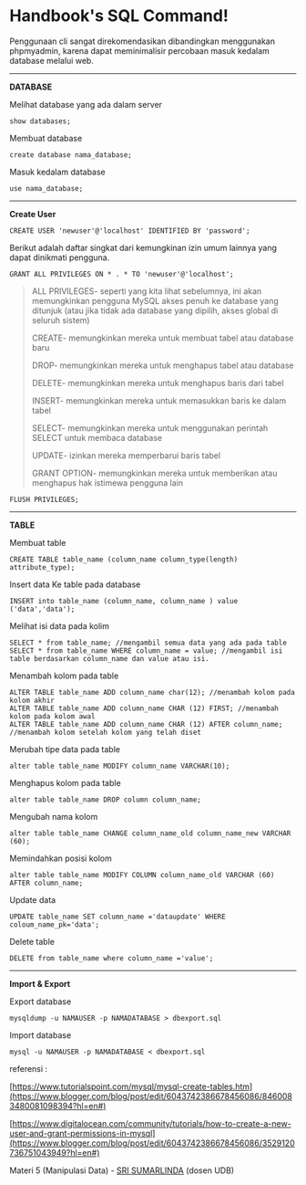 # Handbook's SQL Command!

Penggunaan cli sangat direkomendasikan dibandingkan menggunakan phpmyadmin, karena dapat meminimalisir percobaan masuk kedalam database melalui web.

---

**DATABASE**

Melihat database yang ada dalam server

    show databases;

Membuat database

    create database nama_database;

Masuk kedalam database

    use nama_database;

---

**Create User**

    CREATE USER 'newuser'@'localhost' IDENTIFIED BY 'password';

Berikut adalah daftar singkat dari kemungkinan izin umum lainnya yang dapat dinikmati pengguna.

    GRANT ALL PRIVILEGES ON * . * TO 'newuser'@'localhost';

> ALL PRIVILEGES- seperti yang kita lihat sebelumnya, ini akan
> memungkinkan pengguna MySQL akses penuh ke database yang ditunjuk
> (atau jika tidak ada database yang dipilih, akses global di seluruh
> sistem)
>
> CREATE- memungkinkan mereka untuk membuat tabel atau database baru
>
> DROP- memungkinkan mereka untuk menghapus tabel atau database
>
> DELETE- memungkinkan mereka untuk menghapus baris dari tabel
>
> INSERT- memungkinkan mereka untuk memasukkan baris ke dalam tabel
>
> SELECT- memungkinkan mereka untuk menggunakan perintah SELECT untuk
> membaca database
>
> UPDATE- izinkan mereka memperbarui baris tabel
>
> GRANT OPTION- memungkinkan mereka untuk memberikan atau menghapus hak
> istimewa pengguna lain

    FLUSH PRIVILEGES;

---

**TABLE**

Membuat table

    CREATE TABLE table_name (column_name column_type(length) attribute_type);

Insert data Ke table pada database

    INSERT into table_name (column_name, column_name ) value ('data','data');

Melihat isi data pada kolim

    SELECT * from table_name; //mengambil semua data yang ada pada table
    SELECT * from table_name WHERE column_name = value; //mengambil isi table berdasarkan column_name dan value atau isi.

Menambah kolom pada table

    ALTER TABLE table_name ADD column_name char(12); //menambah kolom pada kolom akhir
    ALTER TABLE table_name ADD column_name CHAR (12) FIRST; //menambah kolom pada kolom awal
    ALTER TABLE table_name ADD column_name CHAR (12) AFTER column_name; //menambah kolom setelah kolom yang telah diset

Merubah tipe data pada table

    alter table table_name MODIFY column_name VARCHAR(10);

Menghapus kolom pada table

    alter table table_name DROP column column_name;

Mengubah nama kolom

    alter table table_name CHANGE column_name_old column_name_new VARCHAR (60);

Memindahkan posisi kolom

    alter table table_name MODIFY COLUMN column_name_old VARCHAR (60) AFTER column_name;

Update data

    UPDATE table_name SET column_name ='dataupdate' WHERE coloum_name_pk='data';

Delete table

    DELETE from table_name where column_name ='value';

---

**Import & Export**

Export database

    mysqldump -u NAMAUSER -p NAMADATABASE > dbexport.sql

Import database

    mysql -u NAMAUSER -p NAMADATABASE < dbexport.sql

referensi :

[https://www.tutorialspoint.com/mysql/mysql-create-tables.htm](https://www.blogger.com/blog/post/edit/6043742386678456086/8460083480081098394?hl=en#)

[https://www.digitalocean.com/community/tutorials/how-to-create-a-new-user-and-grant-permissions-in-mysql](https://www.blogger.com/blog/post/edit/6043742386678456086/3529120736751043949?hl=en#)

Materi 5 (Manipulasi Data) - [SRI SUMARLINDA](https://www.blogger.com/blog/post/edit/6043742386678456086/8460083480081098394?hl=en#) (dosen UDB)
